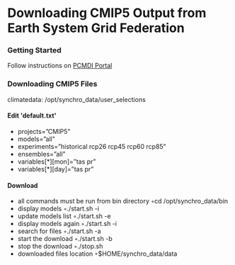 Downloading CMIP5 Output from Earth System Grid Federation
=============================================

### Getting Started

Follow instructions on [PCMDI Portal](http://cmip-pcmdi.llnl.gov/cmip5/data_getting_started.html)

### Downloading CMIP5 Files

climatedata: /opt/synchro_data/user_selections

#### Edit 'default.txt'

* projects=”CMIP5"
* models=”all"
* experiments=”historical rcp26 rcp45 rcp60 rcp85”
* ensembles=”all”
* variables[*][mon]=”tas pr”
* variables[*][day]=”tas pr”



#### Download
* all commands must be run from bin directory ◦cd /opt/synchro_data/bin 
* display models ◦./start.sh -i 
* update models list ◦./start.sh -e 
* display models again ◦./start.sh -i 
* search for files ◦./start.sh -a 
* start the download ◦./start.sh -b 
* stop the download ◦./stop.sh 
* downloaded files location ◦$HOME/synchro_data/data 


